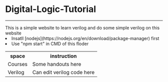 # Digital-Logic-Tutorial
<HR>
This is a simple website to learn verilog and do some simple verilog on this website<BR>
<li>Insatll [nodejs](https://nodejs.org/en/download/package-manager) first</li>
<li>Use "npm start" in CMD of this floder</li>
<table>
  <tr><th>space</th><th>instruction</th></tr>
  <tr><td>Courses</td><td>Some handouts here</td></tr>
  <tr><td>Verilog</td><td>Can edit verilog code here</td></tr>
</table>
